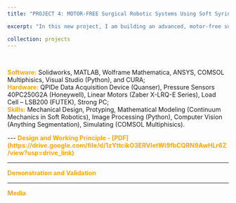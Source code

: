 ```yaml
---
title: "PROJECT 4: MOTOR-FREE Surgical Robotic Systems Using Soft Syringe Architecture - ONGOING"

excerpt: "In this new project, I am building an advanced, motor-free surgical robotic system using soft syringe (SSA). This new system can offer multiple soft robotic arms aiming to provide multiple surgical tasks including detection, ESD/Ablation, and 3D Bioprinting. This project is expected to build a portable, compact system."

collection: projects
---
```


<br>
<div class="excerpt-content">
  <p>
<strong style="color: orange;">Software:</strong> Solidworks, MATLAB, Wolframe Mathematica, ANSYS, COMSOL Multiphisics, Visual Studio (Python), and CURA;<br>
<strong style="color: orange;">Hardware:</strong>
QPIDe Data Acquisition Device (Quanser), Pressure Sensors 40PC250G2A (Honeywell), Linear Motors (Zaber X-LRQ-E Series), Load Cell – LSB200 (FUTEK), Strong PC;<br> 
<strong style="color: orange;">Skills:</strong> Mechanical Design, Protyping, Mathematical Modeling (Continuum Mechanics in Soft Robotics), Image Processing (Python), Computer Vision (Anything Segmentation), Simulating (COMSOL Multiphisics). 
 </p>
</div>
---
<strong style="color: orange;">Design and Working Principle - [PDF](https://drive.google.com/file/d/1zYttcikO3ERVIetWi9fbCQRN9AwHLr6Z/view?usp=drive_link)</strong>

<div class="excerpt-content">
  <p>

  </p>
</div>

-----
<strong style="color: orange;">Demonstration and Validation</strong>
<div class="excerpt-content">
  <p>

  </p>
</div>

-----
<strong style="color: orange;">Media</strong>
